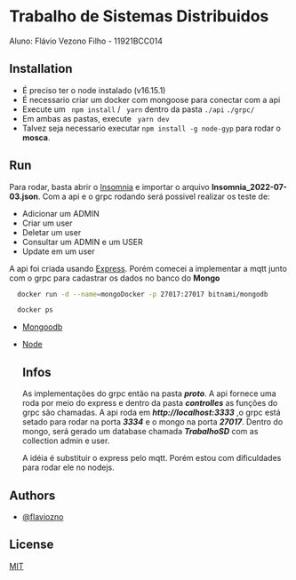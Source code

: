 
# Trabalho de Sistemas Distribuidos

Aluno: Flávio Vezono Filho - 11921BCC014


## Installation

- É preciso ter o node instalado (v16.15.1)
- É necessario criar um docker com mongoose para conectar com a api
- Execute um ``` npm install``` / ``` yarn``` dentro da pasta ```./api``` ```./grpc/```
- Em ambas as pastas, execute ``` yarn dev```
- Talvez seja necessario executar ```npm install -g node-gyp``` para rodar o **mosca**.


## Run

  Para rodar, basta abrir o [Insomnia](https://insomnia.rest/download) e importar o arquivo **Insomnia_2022-07-03.json**. Com a api e o grpc rodando será possivel realizar os teste de:

  - Adicionar um ADMIN
  - Criar um user
  - Deletar um user
  - Consultar um ADMIN e um USER
  - Update em um user

  A api foi criada usando [Express](https://expressjs.com/). Porém comecei a implementar a mqtt junto com o grpc para cadastrar os dados no banco do **Mongo**

```bash
  docker run -d --name=mongoDocker -p 27017:27017 bitnami/mongodb

  docker ps
```

- [Mongoodb](https://www.mongodb.com/try/download/compass)
- [Node](https://nodejs.org/en/download/)

  ## Infos

  As implementações do grpc então na pasta ***proto***. A api fornece uma roda por meio do express e dentro da pasta ***controlles*** as funções do grpc são chamadas. A api roda em ***http://localhost:3333*** ,o grpc está setado para rodar na porta ***3334*** e o mongo na porta ***27017***. Dentro do mongo, será gerado um database chamada ***TrabalhoSD*** com as collection admin e user.

  A idéia é substituir o express pelo mqtt. Porém estou com dificuldades para rodar ele no nodejs.
## Authors

- [@flaviozno](https://www.github.com/flaviozno)


## License

[MIT](https://choosealicense.com/licenses/mit/)


